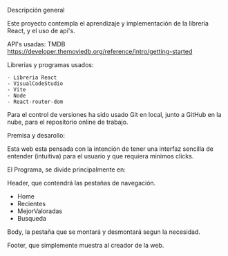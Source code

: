 Descripción general

Este proyecto contempla el aprendizaje y implementación de la libreria React, y el uso de api's.

API's usadas: TMDB https://developer.themoviedb.org/reference/intro/getting-started

Librerias y programas usados: 

    - Libreria React
    - VisualCodeStudio
    - Vite
    - Node
    - React-router-dom

Para el control de versiones ha sido usado Git en local, junto a GitHub en la nube, para el repositorio online de trabajo.

Premisa y desarollo:

Esta web esta pensada con la intención de tener una interfaz sencilla de entender (intuitiva) para el usuario y que requiera minimos clicks.

El Programa, se divide principalmente en: 

Header, que contendrá las pestañas de navegación.

- Home
- Recientes
- MejorValoradas
- Busqueda

Body, la pestaña que se montará y desmontará segun la necesidad.

Footer, que simplemente muestra al creador de la web.





